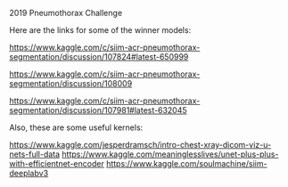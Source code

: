 2019 Pneumothorax Challenge

Here are the links for some of the winner models:

https://www.kaggle.com/c/siim-acr-pneumothorax-segmentation/discussion/107824#latest-650999

https://www.kaggle.com/c/siim-acr-pneumothorax-segmentation/discussion/108009

https://www.kaggle.com/c/siim-acr-pneumothorax-segmentation/discussion/107981#latest-632045

Also, these are some useful kernels:

https://www.kaggle.com/jesperdramsch/intro-chest-xray-dicom-viz-u-nets-full-data 
https://www.kaggle.com/meaninglesslives/unet-plus-plus-with-efficientnet-encoder
https://www.kaggle.com/soulmachine/siim-deeplabv3
